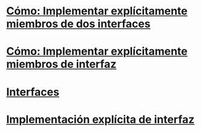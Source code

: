 # [Cómo: Implementar explícitamente miembros de dos interfaces](how-to-explicitly-implement-members-of-two-interfaces.md)
# [Cómo: Implementar explícitamente miembros de interfaz](how-to-explicitly-implement-interface-members.md)
# [Interfaces](index.md)
# [Implementación explícita de interfaz](explicit-interface-implementation.md)
